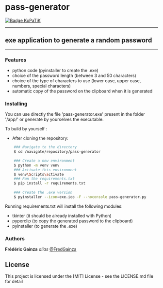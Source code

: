 # pass-generator

[![Badge KoPaTiK](https://img.shields.io/badge/KoPaTiK-Agency-blue)](https://fgainza.fr)

*** 

## exe application to generate a random password

***

### Features

- python code (pyinstaller to create the .exe)
- choice of the password length (between 3 and 50 characters)
- choice of the type of characters to use (lower case, upper case, numbers, special characters)
- automatic copy of the password on the clipboard when it is generated

### Installing

You can use directly the file 'pass-generator.exe' present in the folder '/app/' or generate by yourselves the executable.

To build by yourself :

- After cloning the repository:

```bash
    ### Navigate to the directory
    $ cd /navigate/repository/pass-generator
	
    ### Create a new environment
    $ python -m venv venv 
    ### Activate this environment
    $ venv\Scripts\activate
    ### Run the requirements.txt
    $ pip install -r requirements.txt
	
    ### Create the .exe version
    $ pyinstaller --icon=exe.ico -F --noconsole pass-generator.py
```

Running requirements.txt will install the following modules:

- tkinter (it should be already installed with Python)
- pyperclip (to copy the generated password to the clipboard)
- pyinstaller (to generate the .exe)

### Authors

**Frédéric Gainza** _alias_ [@FredGainza](https://fgainza.fr)

## License

This project is licensed under the [MIT] License - see the LICENSE.md file for detail
